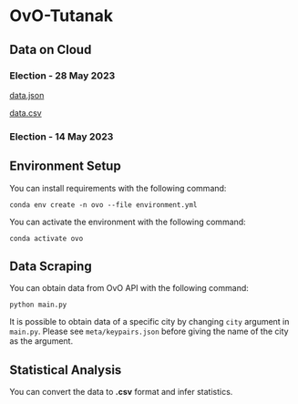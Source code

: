 # OvO-Tutanak

## Data on Cloud

### Election - 28 May 2023

[data.json](https://drive.google.com/file/d/1Oz5A8R7ELbIl3rUtpLyGNsLNJhPWjb68/view?usp=sharing)

[data.csv](https://drive.google.com/file/d/1Ze3uaQybedMyMbhWETedbmKCtGtIbqQD/view?usp=sharing)

### Election - 14 May 2023

## Environment Setup

You can install requirements with the following command:

    conda env create -n ovo --file environment.yml

You can activate the environment with the following command:

    conda activate ovo

## Data Scraping

You can obtain data from OvO API with the following command:

    python main.py

It is possible to obtain data of a specific city by changing `city` argument in `main.py`. Please see `meta/keypairs.json` before giving the name of the city as the argument.

## Statistical Analysis

You can convert the data to **.csv** format and infer statistics. 